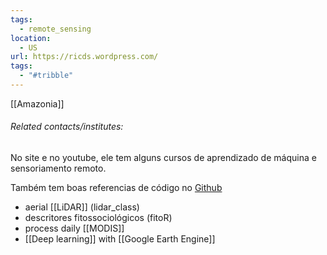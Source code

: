 ```yaml
---
tags:
  - remote_sensing
location:
  - US
url: https://ricds.wordpress.com/
tags:
  - "#tribble"
---
```

[[Amazonia]]

###### Related contacts/institutes:

No site e no youtube, ele tem alguns cursos de aprendizado de máquina e sensoriamento remoto.

Também tem boas referencias de código no [Github](https://github.com/ricds)
- aerial [[LiDAR]] (lidar_class)
- descritores fitossociológicos (fitoR)
- process daily [[MODIS]]
- [[Deep learning]] with [[Google Earth Engine]]
